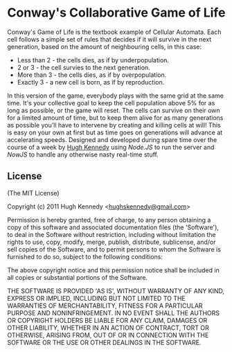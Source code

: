 # Conway's Collaborative Game of Life
Conway's Game of Life is the textbook example of Cellular Automata. Each cell follows a simple set of rules that decides if it will survive in the next generation, based on the amount of neighbouring cells, in this case:

* Less than 2 - the cells dies, as if by underpopulation.
* 2 or 3 - the cell survies to the next generation.
* More than 3 - the cells dies, as if by overpopulation.
* Exactly 3 - a new cell is born, as if by reproduction.

In this version of the game, everybody plays with the same grid at the same time. It's your collective goal to keep the cell population above 5% for as long as possible, or the game will reset. The cells can survive on their own for a limited amount of time, but to keep them alive for as many generations as possible you'll have to intervene by creating and killing cells at will! This is easy on your own at first but as time goes on generations will advance at accelerating speeds.
Designed and developed during spare time over the course of a week by [Hugh Kennedy](hughskennedy.com "Hugh Kennedy") using *Node.JS* to run the server and *NowJS* to handle any otherwise nasty real-time stuff.

## License 

(The MIT License)

Copyright (c) 2011 Hugh Kennedy &lt;hughskennedy@gmail.com&gt;

Permission is hereby granted, free of charge, to any person obtaining
a copy of this software and associated documentation files (the
'Software'), to deal in the Software without restriction, including
without limitation the rights to use, copy, modify, merge, publish,
distribute, sublicense, and/or sell copies of the Software, and to
permit persons to whom the Software is furnished to do so, subject to
the following conditions:

The above copyright notice and this permission notice shall be
included in all copies or substantial portions of the Software.

THE SOFTWARE IS PROVIDED 'AS IS', WITHOUT WARRANTY OF ANY KIND,
EXPRESS OR IMPLIED, INCLUDING BUT NOT LIMITED TO THE WARRANTIES OF
MERCHANTABILITY, FITNESS FOR A PARTICULAR PURPOSE AND NONINFRINGEMENT.
IN NO EVENT SHALL THE AUTHORS OR COPYRIGHT HOLDERS BE LIABLE FOR ANY
CLAIM, DAMAGES OR OTHER LIABILITY, WHETHER IN AN ACTION OF CONTRACT,
TORT OR OTHERWISE, ARISING FROM, OUT OF OR IN CONNECTION WITH THE
SOFTWARE OR THE USE OR OTHER DEALINGS IN THE SOFTWARE.
